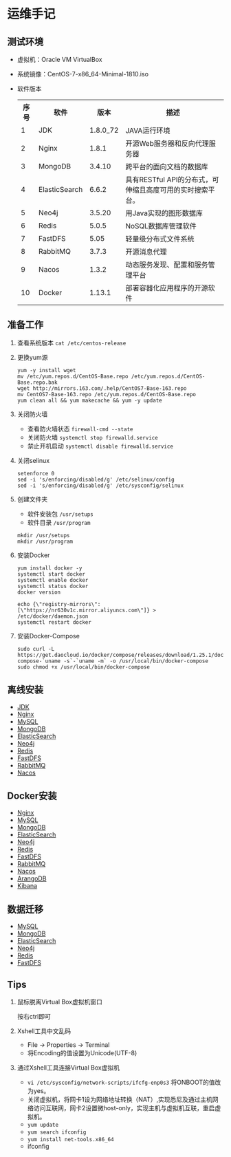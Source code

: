 # 运维手记

## 测试环境

* 虚拟机：Oracle VM VirtualBox
* 系统镜像：CentOS-7-x86_64-Minimal-1810.iso
* 软件版本

    <table class="table table-bordered table-striped table-condensed">  
        <tr>  
            <th>序号</th>  
            <th>软件</th>  
            <th>版本</th>  
            <th>描述</th>  
        </tr>  
        <tr>  
            <td>1</td>  
            <td>JDK</td>
            <td>1.8.0_72</td>
            <td>JAVA运行环境</td>
        </tr>
        <tr>  
            <td>2</td>  
            <td>Nginx</td>
            <td>1.8.1</td>
            <td>开源Web服务器和反向代理服务器</td>
        </tr>
        <tr>  
            <td>3</td>  
            <td>MongoDB</td>
            <td>3.4.10</td>
            <td>跨平台的面向文档的数据库</td>
        </tr>
        <tr>  
            <td>4</td>  
            <td>ElasticSearch</td>
            <td>6.6.2</td>
            <td>具有RESTful API的分布式，可伸缩且高度可用的实时搜索平台。</td>
        </tr>
        <tr>  
            <td>5</td>  
            <td>Neo4j</td>
            <td>3.5.20</td>
            <td>用Java实现的图形数据库</td>
        </tr>
        <tr>  
            <td>6</td>  
            <td>Redis</td>
            <td>5.0.5</td>
            <td>NoSQL数据库管理软件</td>
        </tr>
        <tr>  
            <td>7</td>  
            <td>FastDFS</td>
            <td>5.05</td>
            <td>轻量级分布式文件系统</td>
        </tr>
        <tr>  
            <td>8</td>  
            <td>RabbitMQ</td>
            <td>3.7.3</td>
            <td>开源消息代理</td>
        </tr>
        <tr>  
            <td>9</td>  
            <td>Nacos</td>
            <td>1.3.2</td>
            <td>动态服务发现、配置和服务管理平台</td>
        </tr>
        <tr>  
            <td>10</td>  
            <td>Docker</td>
            <td>1.13.1</td>
            <td>部署容器化应用程序的开源软件</td>
        </tr>
    </table>

## 准备工作

1. 查看系统版本 `cat /etc/centos-release`

2. 更换yum源

    ```shell
    yum -y install wget
    mv /etc/yum.repos.d/CentOS-Base.repo /etc/yum.repos.d/CentOS-Base.repo.bak
    wget http://mirrors.163.com/.help/CentOS7-Base-163.repo
    mv CentOS7-Base-163.repo /etc/yum.repos.d/CentOS-Base.repo
    yum clean all && yum makecache && yum -y update
    ```

3. 关闭防火墙

    * 查看防火墙状态 `firewall-cmd --state`
    * 关闭防火墙 `systemctl stop firewalld.service`
    * 禁止开机启动 `systemctl disable firewalld.service`

4. 关闭selinux

    ```shell
    setenforce 0
    sed -i 's/enforcing/disabled/g' /etc/selinux/config
    sed -i 's/enforcing/disabled/g' /etc/sysconfig/selinux
    ```

5. 创建文件夹

    * 软件安装包 `/usr/setups`
    * 软件目录 `/usr/program`

    ```shell
    mkdir /usr/setups
    mkdir /usr/program
    ```

6. 安装Docker

    ```shell
    yum install docker -y
    systemctl start docker
    systemctl enable docker
    systemctl status docker
    docker version

    echo {\"registry-mirrors\":[\"https://nr630v1c.mirror.aliyuncs.com\"]} > /etc/docker/daemon.json 
    systemctl restart docker
    ```

7. 安装Docker-Compose

    ```shell
    sudo curl -L https://get.daocloud.io/docker/compose/releases/download/1.25.1/docker-compose-`uname -s`-`uname -m` -o /usr/local/bin/docker-compose
    sudo chmod +x /usr/local/bin/docker-compose
    ```

## 离线安装

* [JDK](/offline/JDK.md)
* [Nginx](/offline/Nginx.md)
* [MySQL](/offline/MySQL.md)
* [MongoDB](/offline/MongoDB.md)
* [ElasticSearch](/offline/ElasticSearch.md)
* [Neo4j](/offline/Neo4j.md)
* [Redis](/offline/Redis.md)
* [FastDFS](/offline/FastDFS.md)
* [RabbitMQ](/offline/RabbitMQ.md)
* [Nacos](/offline/Nacos.md)

## Docker安装

* [Nginx](/docker/Nginx.md)
* [MySQL](/docker/MySQL.md)
* [MongoDB](/docker/MongoDB.md)
* [ElasticSearch](/docker/ElasticSearch.md)
* [Neo4j](/docker/Neo4j.md)
* [Redis](/docker/Redis.md)
* [FastDFS](/docker/FastDFS.md)
* [RabbitMQ](/docker/RabbitMQ.md)
* [Nacos](/docker/Nacos.md)
* [ArangoDB](/docker/ArangoDB.md)
* [Kibana](/docker/Kibana.md)

## 数据迁移

* [MySQL](/migration/MySQL.md)
* [MongoDB](/migration/MongoDB.md)
* [ElasticSearch](/migration/ElasticSearch.md)
* [Neo4j](/migration/Neo4j.md)
* [Redis](/offline/Redis.md)
* [FastDFS](/migration/FastDFS.md)

## Tips

1. 鼠标脱离Virtual Box虚拟机窗口

    按右ctrl即可

2. Xshell工具中文乱码

    * File -> Properties -> Terminal
    * 将Encoding的值设置为Unicode(UTF-8)

3. 通过Xshell工具连接Virtual Box虚拟机

    * `vi /etc/sysconfig/network-scripts/ifcfg-enp0s3` 将ONBOOT的值改为yes。
    * 关闭虚拟机，将网卡1设为网络地址转换（NAT）,实现悉尼及通过主机网络访问互联网，网卡2设置微host-only，实现主机与虚拟机互联，重启虚拟机。
    * `yum update`
    * `yum search ifconfig`
    * `yum install net-tools.x86_64`
    * ifconfig

